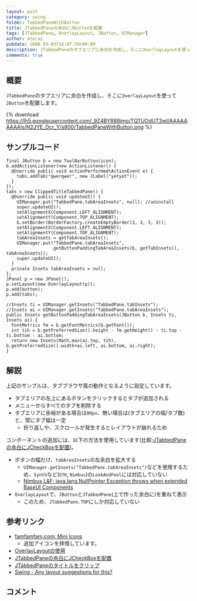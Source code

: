 ```yaml
---
layout: post
category: swing
folder: TabbedPaneWithButton
title: JTabbedPaneの余白にJButtonを配置
tags: [JTabbedPane, OverlayLayout, JButton, UIManager]
author: aterai
pubdate: 2008-03-03T14:07:59+09:00
description: JTabbedPaneのタブエリアに余白を作成し、そこにOverlayLayoutを使ってJButtonを配置します。
comments: true
---
```

## 概要
`JTabbedPane`のタブエリアに余白を作成し、そこに`OverlayLayout`を使って`JButton`を配置します。

{% download https://lh5.googleusercontent.com/_9Z4BYR88imo/TQTUOdUT3wI/AAAAAAAAAls/N2JYE_Dcr_Y/s800/TabbedPaneWithButton.png %}

## サンプルコード
<pre class="prettyprint"><code>final JButton b = new ToolBarButton(icon);
b.addActionListener(new ActionListener() {
  @Override public void actionPerformed(ActionEvent e) {
    tabs.addTab("qwerqwer", new JLabel("yetyet"));
  }
});
tabs = new ClippedTitleTabbedPane() {
  @Override public void updateUI() {
    UIManager.put("TabbedPane.tabAreaInsets", null); //uninstall
    super.updateUI();
    setAlignmentX(Component.LEFT_ALIGNMENT);
    setAlignmentY(Component.TOP_ALIGNMENT);
    b.setBorder(BorderFactory.createEmptyBorder(3, 3, 3, 3));
    setAlignmentX(Component.LEFT_ALIGNMENT);
    setAlignmentY(Component.TOP_ALIGNMENT);
    tabAreaInsets = getTabAreaInsets();
    UIManager.put("TabbedPane.tabAreaInsets",
                  getButtonPaddingTabAreaInsets(b, getTabInsets(), tabAreaInsets));
    super.updateUI();
  }
  private Insets tabAreaInsets = null;
};
JPanel p = new JPanel();
p.setLayout(new OverlayLayout(p));
p.add(button);
p.add(tabs);
</code></pre>

<pre class="prettyprint"><code>//Insets ti = UIManager.getInsets("TabbedPane.tabInsets");
//Insets ai = UIManager.getInsets("TabbedPane.tabAreaInsets");
public Insets getButtonPaddingTabAreaInsets(JButton b, Insets ti, Insets ai) {
  FontMetrics fm = b.getFontMetrics(b.getFont());
  int tih = b.getPreferredSize().height - fm.getHeight() - ti.top - ti.bottom - ai.bottom;
  return new Insets(Math.max(ai.top, tih), b.getPreferredSize().width+ai.left, ai.bottom, ai.right);
}
</code></pre>

## 解説
上記のサンプルは、タブブラウザ風の動作となるように設定しています。

- タブエリアの左上にあるボタンをクリックするとタブが追加される
- メニューからすべてのタブを削除する
- タブエリアに余裕がある場合は`80px`、無い場合は(タブエリアの幅/タブ数)と、常にタブ幅は一定
    - 折り返しや、スクロールが発生するとレイアウトが崩れるため

<!-- dummy comment line for breaking list -->

コンポーネントの追加には、以下の方法を使用しています(比較:[JTabbedPaneの余白にJCheckBoxを配置](http://ateraimemo.com/Swing/TabbedPaneWithCheckBox.html))。

- ボタンの幅だけ、`tabAreaInsets`の左余白を拡大する
    - `UIManager.getInsets("TabbedPane.tabAreaInsets")`などを使用するため、`Synth`など(`GTK`, `Nimbus`)の`LookAndFeel`には対応していない
    - [Nimbus L&F: java.lang.NullPointer Exception throws when extended BaseUI Components](http://bugs.java.com/bugdatabase/view_bug.do?bug_id=6634504)
- `OverlayLayout`で、`JButton`と`JTabbedPane`(上で作った余白に)を重ねて表示
    - このため、`JTabbedPane.TOP`にしか対応していない

<!-- dummy comment line for breaking list -->

## 参考リンク
- [famfamfam.com: Mini Icons](http://www.famfamfam.com/lab/icons/mini/)
    - 追加アイコンを拝借しています。
- [OverlayLayoutの使用](http://ateraimemo.com/Swing/OverlayLayout.html)
- [JTabbedPaneの余白にJCheckBoxを配置](http://ateraimemo.com/Swing/TabbedPaneWithCheckBox.html)
- [JTabbedPaneのタイトルをクリップ](http://ateraimemo.com/Swing/ClippedTabLabel.html)
- [Swing - Any layout suggestions for this?](https://community.oracle.com/thread/1389350)

<!-- dummy comment line for breaking list -->

## コメント
